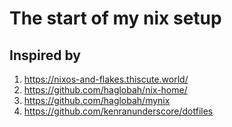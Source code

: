 # The start of my nix setup 

## Inspired by
1. https://nixos-and-flakes.thiscute.world/
2. https://github.com/haglobah/nix-home/
3. https://github.com/haglobah/mynix
4. https://github.com/kenranunderscore/dotfiles
